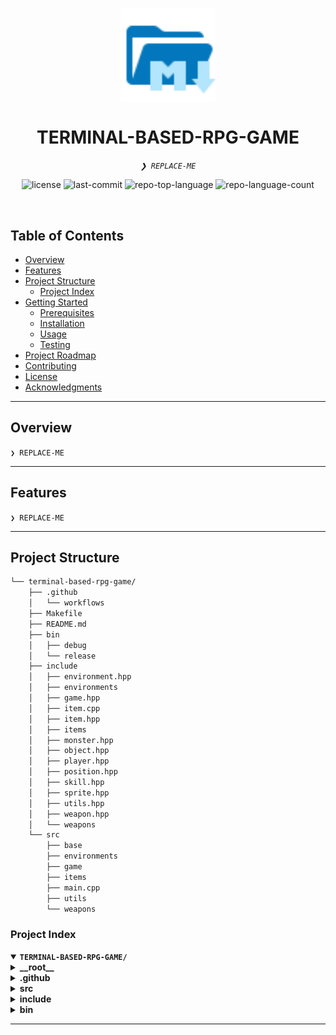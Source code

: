 <p align="center">
    <img src="https://raw.githubusercontent.com/PKief/vscode-material-icon-theme/ec559a9f6bfd399b82bb44393651661b08aaf7ba/icons/folder-markdown-open.svg" align="center" width="30%">
</p>
<p align="center"><h1 align="center">TERMINAL-BASED-RPG-GAME</h1></p>
<p align="center">
	<em><code>❯ REPLACE-ME</code></em>
</p>
<p align="center">
	<img src="https://img.shields.io/github/license/JoshuaRVLS/terminal-based-rpg-game?style=default&logo=opensourceinitiative&logoColor=white&color=0080ff" alt="license">
	<img src="https://img.shields.io/github/last-commit/JoshuaRVLS/terminal-based-rpg-game?style=default&logo=git&logoColor=white&color=0080ff" alt="last-commit">
	<img src="https://img.shields.io/github/languages/top/JoshuaRVLS/terminal-based-rpg-game?style=default&color=0080ff" alt="repo-top-language">
	<img src="https://img.shields.io/github/languages/count/JoshuaRVLS/terminal-based-rpg-game?style=default&color=0080ff" alt="repo-language-count">
</p>
<p align="center"><!-- default option, no dependency badges. -->
</p>
<p align="center">
	<!-- default option, no dependency badges. -->
</p>
<br>

##  Table of Contents

- [ Overview](#-overview)
- [ Features](#-features)
- [ Project Structure](#-project-structure)
  - [ Project Index](#-project-index)
- [ Getting Started](#-getting-started)
  - [ Prerequisites](#-prerequisites)
  - [ Installation](#-installation)
  - [ Usage](#-usage)
  - [ Testing](#-testing)
- [ Project Roadmap](#-project-roadmap)
- [ Contributing](#-contributing)
- [ License](#-license)
- [ Acknowledgments](#-acknowledgments)

---

##  Overview

<code>❯ REPLACE-ME</code>

---

##  Features

<code>❯ REPLACE-ME</code>

---

##  Project Structure

```sh
└── terminal-based-rpg-game/
    ├── .github
    │   └── workflows
    ├── Makefile
    ├── README.md
    ├── bin
    │   ├── debug
    │   └── release
    ├── include
    │   ├── environment.hpp
    │   ├── environments
    │   ├── game.hpp
    │   ├── item.cpp
    │   ├── item.hpp
    │   ├── items
    │   ├── monster.hpp
    │   ├── object.hpp
    │   ├── player.hpp
    │   ├── position.hpp
    │   ├── skill.hpp
    │   ├── sprite.hpp
    │   ├── utils.hpp
    │   ├── weapon.hpp
    │   └── weapons
    └── src
        ├── base
        ├── environments
        ├── game
        ├── items
        ├── main.cpp
        ├── utils
        └── weapons
```


###  Project Index
<details open>
	<summary><b><code>TERMINAL-BASED-RPG-GAME/</code></b></summary>
	<details> <!-- __root__ Submodule -->
		<summary><b>__root__</b></summary>
		<blockquote>
			<table>
			<tr>
				<td><b><a href='https://github.com/JoshuaRVLS/terminal-based-rpg-game/blob/master/Makefile'>Makefile</a></b></td>
				<td><code>❯ REPLACE-ME</code></td>
			</tr>
			</table>
		</blockquote>
	</details>
	<details> <!-- .github Submodule -->
		<summary><b>.github</b></summary>
		<blockquote>
			<details>
				<summary><b>workflows</b></summary>
				<blockquote>
					<table>
					<tr>
						<td><b><a href='https://github.com/JoshuaRVLS/terminal-based-rpg-game/blob/master/.github/workflows/c-cpp.yml'>c-cpp.yml</a></b></td>
						<td><code>❯ REPLACE-ME</code></td>
					</tr>
					</table>
				</blockquote>
			</details>
		</blockquote>
	</details>
	<details> <!-- src Submodule -->
		<summary><b>src</b></summary>
		<blockquote>
			<table>
			<tr>
				<td><b><a href='https://github.com/JoshuaRVLS/terminal-based-rpg-game/blob/master/src/main.cpp'>main.cpp</a></b></td>
				<td><code>❯ REPLACE-ME</code></td>
			</tr>
			</table>
			<details>
				<summary><b>game</b></summary>
				<blockquote>
					<table>
					<tr>
						<td><b><a href='https://github.com/JoshuaRVLS/terminal-based-rpg-game/blob/master/src/game/game.cpp'>game.cpp</a></b></td>
						<td><code>❯ REPLACE-ME</code></td>
					</tr>
					</table>
				</blockquote>
			</details>
			<details>
				<summary><b>items</b></summary>
				<blockquote>
					<table>
					<tr>
						<td><b><a href='https://github.com/JoshuaRVLS/terminal-based-rpg-game/blob/master/src/items/health_potion.cpp'>health_potion.cpp</a></b></td>
						<td><code>❯ REPLACE-ME</code></td>
					</tr>
					</table>
				</blockquote>
			</details>
			<details>
				<summary><b>environments</b></summary>
				<blockquote>
					<table>
					<tr>
						<td><b><a href='https://github.com/JoshuaRVLS/terminal-based-rpg-game/blob/master/src/environments/dirt.cpp'>dirt.cpp</a></b></td>
						<td><code>❯ REPLACE-ME</code></td>
					</tr>
					<tr>
						<td><b><a href='https://github.com/JoshuaRVLS/terminal-based-rpg-game/blob/master/src/environments/rock.cpp'>rock.cpp</a></b></td>
						<td><code>❯ REPLACE-ME</code></td>
					</tr>
					</table>
				</blockquote>
			</details>
			<details>
				<summary><b>base</b></summary>
				<blockquote>
					<table>
					<tr>
						<td><b><a href='https://github.com/JoshuaRVLS/terminal-based-rpg-game/blob/master/src/base/player.cpp'>player.cpp</a></b></td>
						<td><code>❯ REPLACE-ME</code></td>
					</tr>
					<tr>
						<td><b><a href='https://github.com/JoshuaRVLS/terminal-based-rpg-game/blob/master/src/base/environment.cpp'>environment.cpp</a></b></td>
						<td><code>❯ REPLACE-ME</code></td>
					</tr>
					<tr>
						<td><b><a href='https://github.com/JoshuaRVLS/terminal-based-rpg-game/blob/master/src/base/object.cpp'>object.cpp</a></b></td>
						<td><code>❯ REPLACE-ME</code></td>
					</tr>
					<tr>
						<td><b><a href='https://github.com/JoshuaRVLS/terminal-based-rpg-game/blob/master/src/base/monster.cpp'>monster.cpp</a></b></td>
						<td><code>❯ REPLACE-ME</code></td>
					</tr>
					<tr>
						<td><b><a href='https://github.com/JoshuaRVLS/terminal-based-rpg-game/blob/master/src/base/position.cpp'>position.cpp</a></b></td>
						<td><code>❯ REPLACE-ME</code></td>
					</tr>
					<tr>
						<td><b><a href='https://github.com/JoshuaRVLS/terminal-based-rpg-game/blob/master/src/base/sprite.cpp'>sprite.cpp</a></b></td>
						<td><code>❯ REPLACE-ME</code></td>
					</tr>
					<tr>
						<td><b><a href='https://github.com/JoshuaRVLS/terminal-based-rpg-game/blob/master/src/base/skill.cpp'>skill.cpp</a></b></td>
						<td><code>❯ REPLACE-ME</code></td>
					</tr>
					</table>
				</blockquote>
			</details>
			<details>
				<summary><b>utils</b></summary>
				<blockquote>
					<table>
					<tr>
						<td><b><a href='https://github.com/JoshuaRVLS/terminal-based-rpg-game/blob/master/src/utils/utils.cpp'>utils.cpp</a></b></td>
						<td><code>❯ REPLACE-ME</code></td>
					</tr>
					</table>
				</blockquote>
			</details>
			<details>
				<summary><b>weapons</b></summary>
				<blockquote>
					<table>
					<tr>
						<td><b><a href='https://github.com/JoshuaRVLS/terminal-based-rpg-game/blob/master/src/weapons/spear.cpp'>spear.cpp</a></b></td>
						<td><code>❯ REPLACE-ME</code></td>
					</tr>
					<tr>
						<td><b><a href='https://github.com/JoshuaRVLS/terminal-based-rpg-game/blob/master/src/weapons/staff.cpp'>staff.cpp</a></b></td>
						<td><code>❯ REPLACE-ME</code></td>
					</tr>
					<tr>
						<td><b><a href='https://github.com/JoshuaRVLS/terminal-based-rpg-game/blob/master/src/weapons/sword.cpp'>sword.cpp</a></b></td>
						<td><code>❯ REPLACE-ME</code></td>
					</tr>
					<tr>
						<td><b><a href='https://github.com/JoshuaRVLS/terminal-based-rpg-game/blob/master/src/weapons/axe.cpp'>axe.cpp</a></b></td>
						<td><code>❯ REPLACE-ME</code></td>
					</tr>
					<tr>
						<td><b><a href='https://github.com/JoshuaRVLS/terminal-based-rpg-game/blob/master/src/weapons/weapon.cpp'>weapon.cpp</a></b></td>
						<td><code>❯ REPLACE-ME</code></td>
					</tr>
					</table>
				</blockquote>
			</details>
		</blockquote>
	</details>
	<details> <!-- include Submodule -->
		<summary><b>include</b></summary>
		<blockquote>
			<table>
			<tr>
				<td><b><a href='https://github.com/JoshuaRVLS/terminal-based-rpg-game/blob/master/include/position.hpp'>position.hpp</a></b></td>
				<td><code>❯ REPLACE-ME</code></td>
			</tr>
			<tr>
				<td><b><a href='https://github.com/JoshuaRVLS/terminal-based-rpg-game/blob/master/include/player.hpp'>player.hpp</a></b></td>
				<td><code>❯ REPLACE-ME</code></td>
			</tr>
			<tr>
				<td><b><a href='https://github.com/JoshuaRVLS/terminal-based-rpg-game/blob/master/include/skill.hpp'>skill.hpp</a></b></td>
				<td><code>❯ REPLACE-ME</code></td>
			</tr>
			<tr>
				<td><b><a href='https://github.com/JoshuaRVLS/terminal-based-rpg-game/blob/master/include/environment.hpp'>environment.hpp</a></b></td>
				<td><code>❯ REPLACE-ME</code></td>
			</tr>
			<tr>
				<td><b><a href='https://github.com/JoshuaRVLS/terminal-based-rpg-game/blob/master/include/item.cpp'>item.cpp</a></b></td>
				<td><code>❯ REPLACE-ME</code></td>
			</tr>
			<tr>
				<td><b><a href='https://github.com/JoshuaRVLS/terminal-based-rpg-game/blob/master/include/item.hpp'>item.hpp</a></b></td>
				<td><code>❯ REPLACE-ME</code></td>
			</tr>
			<tr>
				<td><b><a href='https://github.com/JoshuaRVLS/terminal-based-rpg-game/blob/master/include/sprite.hpp'>sprite.hpp</a></b></td>
				<td><code>❯ REPLACE-ME</code></td>
			</tr>
			<tr>
				<td><b><a href='https://github.com/JoshuaRVLS/terminal-based-rpg-game/blob/master/include/game.hpp'>game.hpp</a></b></td>
				<td><code>❯ REPLACE-ME</code></td>
			</tr>
			<tr>
				<td><b><a href='https://github.com/JoshuaRVLS/terminal-based-rpg-game/blob/master/include/weapon.hpp'>weapon.hpp</a></b></td>
				<td><code>❯ REPLACE-ME</code></td>
			</tr>
			<tr>
				<td><b><a href='https://github.com/JoshuaRVLS/terminal-based-rpg-game/blob/master/include/object.hpp'>object.hpp</a></b></td>
				<td><code>❯ REPLACE-ME</code></td>
			</tr>
			<tr>
				<td><b><a href='https://github.com/JoshuaRVLS/terminal-based-rpg-game/blob/master/include/monster.hpp'>monster.hpp</a></b></td>
				<td><code>❯ REPLACE-ME</code></td>
			</tr>
			<tr>
				<td><b><a href='https://github.com/JoshuaRVLS/terminal-based-rpg-game/blob/master/include/utils.hpp'>utils.hpp</a></b></td>
				<td><code>❯ REPLACE-ME</code></td>
			</tr>
			</table>
			<details>
				<summary><b>items</b></summary>
				<blockquote>
					<table>
					<tr>
						<td><b><a href='https://github.com/JoshuaRVLS/terminal-based-rpg-game/blob/master/include/items/health_potion.hpp'>health_potion.hpp</a></b></td>
						<td><code>❯ REPLACE-ME</code></td>
					</tr>
					</table>
				</blockquote>
			</details>
			<details>
				<summary><b>environments</b></summary>
				<blockquote>
					<table>
					<tr>
						<td><b><a href='https://github.com/JoshuaRVLS/terminal-based-rpg-game/blob/master/include/environments/rock.hpp'>rock.hpp</a></b></td>
						<td><code>❯ REPLACE-ME</code></td>
					</tr>
					<tr>
						<td><b><a href='https://github.com/JoshuaRVLS/terminal-based-rpg-game/blob/master/include/environments/dirt.hpp'>dirt.hpp</a></b></td>
						<td><code>❯ REPLACE-ME</code></td>
					</tr>
					</table>
				</blockquote>
			</details>
			<details>
				<summary><b>weapons</b></summary>
				<blockquote>
					<table>
					<tr>
						<td><b><a href='https://github.com/JoshuaRVLS/terminal-based-rpg-game/blob/master/include/weapons/axe.hpp'>axe.hpp</a></b></td>
						<td><code>❯ REPLACE-ME</code></td>
					</tr>
					<tr>
						<td><b><a href='https://github.com/JoshuaRVLS/terminal-based-rpg-game/blob/master/include/weapons/staff.hpp'>staff.hpp</a></b></td>
						<td><code>❯ REPLACE-ME</code></td>
					</tr>
					<tr>
						<td><b><a href='https://github.com/JoshuaRVLS/terminal-based-rpg-game/blob/master/include/weapons/sword.hpp'>sword.hpp</a></b></td>
						<td><code>❯ REPLACE-ME</code></td>
					</tr>
					<tr>
						<td><b><a href='https://github.com/JoshuaRVLS/terminal-based-rpg-game/blob/master/include/weapons/spear.hpp'>spear.hpp</a></b></td>
						<td><code>❯ REPLACE-ME</code></td>
					</tr>
					</table>
				</blockquote>
			</details>
		</blockquote>
	</details>
	<details> <!-- bin Submodule -->
		<summary><b>bin</b></summary>
		<blockquote>
			<details>
				<summary><b>release</b></summary>
				<blockquote>
					<table>
					<tr>
						<td><b><a href='https://github.com/JoshuaRVLS/terminal-based-rpg-game/blob/master/bin/release/release'>release</a></b></td>
						<td><code>❯ REPLACE-ME</code></td>
					</tr>
					</table>
				</blockquote>
			</details>
			<details>
				<summary><b>debug</b></summary>
				<blockquote>
					<table>
					<tr>
						<td><b><a href='https://github.com/JoshuaRVLS/terminal-based-rpg-game/blob/master/bin/debug/debug'>debug</a></b></td>
						<td><code>❯ REPLACE-ME</code></td>
					</tr>
					</table>
				</blockquote>
			</details>
		</blockquote>
	</details>
</details>

---
